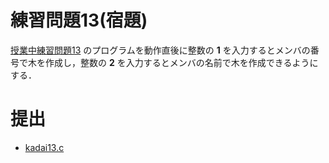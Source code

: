 # 練習問題13(宿題)

[授業中練習問題13](../prob13) のプログラムを動作直後に整数の **1** を入力するとメンバの番号で木を作成し，整数の **2** を入力するとメンバの名前で木を作成できるようにする．

# 提出

- [kadai13.c](./kadai13.c)